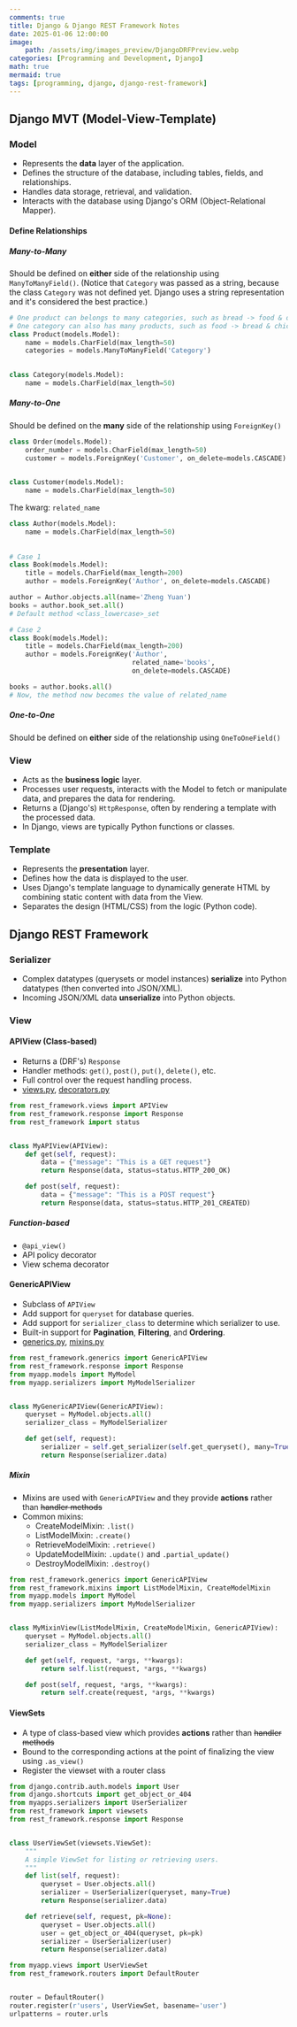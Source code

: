 ```yaml
---
comments: true
title: Django & Django REST Framework Notes
date: 2025-01-06 12:00:00
image:
    path: /assets/img/images_preview/DjangoDRFPreview.webp
categories: [Programming and Development, Django]
math: true
mermaid: true
tags: [programming, django, django-rest-framework]
---
```


## Django MVT (Model-View-Template)

### Model

- Represents the **data** layer of the application.
- Defines the structure of the database, including tables, fields, and relationships.
- Handles data storage, retrieval, and validation.
- Interacts with the database using Django's ORM (Object-Relational Mapper).

#### Define Relationships

##### Many-to-Many

Should be defined on **either** side of the relationship using `ManyToManyField()`. (Notice that `Category` was passed as a string, because the class `Category` was not defined yet. Django uses a string representation and it's considered the best practice.)

```python
# One product can belongs to many categories, such as bread -> food & on_sale_product
# One category can also has many products, such as food -> bread & chicken
class Product(models.Model):
    name = models.CharField(max_length=50)
    categories = models.ManyToManyField('Category')

    
class Category(models.Model):
    name = models.CharField(max_length=50)
```

##### Many-to-One

Should be defined on the **many** side of the relationship using `ForeignKey()`

```python
class Order(models.Model):
    order_number = models.CharField(max_length=50)
    customer = models.ForeignKey('Customer', on_delete=models.CASCADE)

    
class Customer(models.Model):
    name = models.CharField(max_length=50)
```

The kwarg: `related_name` 

```python
class Author(models.Model):
    name = models.CharField(max_length=50)
    
 
# Case 1
class Book(models.Model):
    title = models.CharField(max_length=200)
    author = models.ForeignKey('Author', on_delete=models.CASCADE)

author = Author.objects.all(name='Zheng Yuan')
books = author.book_set.all()  
# Default method <class_lowercase>_set

# Case 2
class Book(models.Model):
    title = models.CharField(max_length=200)
    author = models.ForeignKey('Author', 
                               related_name='books',
                               on_delete=models.CASCADE)

books = author.books.all()
# Now, the method now becomes the value of related_name
```

##### One-to-One

Should be defined on **either** side of the relationship using `OneToOneField()`

### View

- Acts as the **business logic** layer.
- Processes user requests, interacts with the Model to fetch or manipulate data, and prepares the data for rendering.
- Returns a (Django's) `HttpResponse`, often by rendering a template with the processed data.
- In Django, views are typically Python functions or classes.

### Template

- Represents the **presentation** layer.
- Defines how the data is displayed to the user.
- Uses Django's template language to dynamically generate HTML by combining static content with data from the View.
- Separates the design (HTML/CSS) from the logic (Python code).


## Django REST Framework

### Serializer

- Complex datatypes (querysets or model instances) **serialize** into Python datatypes (then converted into JSON/XML).
- Incoming JSON/XML data **unserialize** into Python objects.

### View

#### APIView (Class-based)

- Returns a (DRF's) `Response` 
- Handler methods: `get()`, `post()`, `put()`, `delete()`, etc.
- Full control over the request handling process.
- [views.py](https://github.com/encode/django-rest-framework/blob/master/rest_framework/views.py), [decorators.py](https://github.com/encode/django-rest-framework/blob/master/rest_framework/decorators.py)

```python
from rest_framework.views import APIView
from rest_framework.response import Response
from rest_framework import status


class MyAPIView(APIView):
    def get(self, request):
        data = {"message": "This is a GET request"}
        return Response(data, status=status.HTTP_200_OK)

    def post(self, request):
        data = {"message": "This is a POST request"}
        return Response(data, status=status.HTTP_201_CREATED)
```

##### Function-based

- `@api_view()`
- API policy decorator
- View schema decorator

#### GenericAPIView

- Subclass of `APIView`
- Add support for `queryset` for database queries.
- Add support for `serializer_class` to determine which serializer to use.
- Built-in support for **Pagination**, **Filtering**, and **Ordering**.
- [generics.py](https://github.com/encode/django-rest-framework/blob/master/rest_framework/generics.py), [mixins.py](https://github.com/encode/django-rest-framework/blob/master/rest_framework/mixins.py)

```python
from rest_framework.generics import GenericAPIView
from rest_framework.response import Response
from myapp.models import MyModel
from myapp.serializers import MyModelSerializer


class MyGenericAPIView(GenericAPIView):
    queryset = MyModel.objects.all()
    serializer_class = MyModelSerializer

    def get(self, request):
        serializer = self.get_serializer(self.get_queryset(), many=True)
        return Response(serializer.data)
```

##### Mixin

- Mixins are used with `GenericAPIView` and they provide **actions** rather than ~~handler methods~~
- Common mixins:
    - CreateModelMixin: `.list()`
    - ListModelMixin: `.create()`
    - RetrieveModelMixin: `.retrieve()`
    - UpdateModelMixin: `.update()` and `.partial_update()`
    - DestroyModelMixin: `.destroy()`

```python
from rest_framework.generics import GenericAPIView
from rest_framework.mixins import ListModelMixin, CreateModelMixin
from myapp.models import MyModel
from myapp.serializers import MyModelSerializer


class MyMixinView(ListModelMixin, CreateModelMixin, GenericAPIView):
    queryset = MyModel.objects.all()
    serializer_class = MyModelSerializer

    def get(self, request, *args, **kwargs):
        return self.list(request, *args, **kwargs)

    def post(self, request, *args, **kwargs):
        return self.create(request, *args, **kwargs)
```

#### ViewSets

- A type of class-based view which provides **actions** rather than ~~handler methods~~
- Bound to the corresponding actions at the point of finalizing the view using `.as_view()`
- Register the viewset with a router class

```python
from django.contrib.auth.models import User
from django.shortcuts import get_object_or_404
from myapps.serializers import UserSerializer
from rest_framework import viewsets
from rest_framework.response import Response


class UserViewSet(viewsets.ViewSet):
    """
    A simple ViewSet for listing or retrieving users.
    """
    def list(self, request):
        queryset = User.objects.all()
        serializer = UserSerializer(queryset, many=True)
        return Response(serializer.data)

    def retrieve(self, request, pk=None):
        queryset = User.objects.all()
        user = get_object_or_404(queryset, pk=pk)
        serializer = UserSerializer(user)
        return Response(serializer.data)
```

```python
from myapp.views import UserViewSet
from rest_framework.routers import DefaultRouter


router = DefaultRouter()
router.register(r'users', UserViewSet, basename='user')
urlpatterns = router.urls
```
